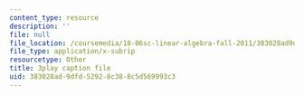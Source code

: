 ```yaml
---
content_type: resource
description: ''
file: null
file_location: /coursemedia/18-06sc-linear-algebra-fall-2011/383028ad9dfd52928c388c5d569993c3_OZxzHcW663g.srt
file_type: application/x-subrip
resourcetype: Other
title: 3play caption file
uid: 383028ad-9dfd-5292-8c38-8c5d569993c3
---
```

